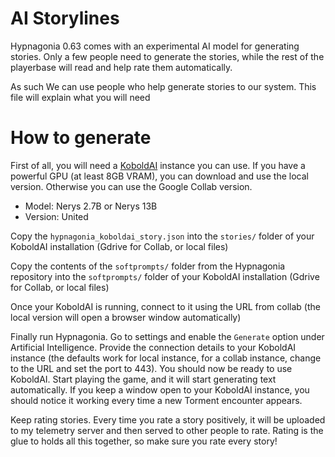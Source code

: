 # AI Storylines

Hypnagonia 0.63 comes with an experimental AI model for generating stories. Only a few people need to generate the stories, while the rest of the playerbase will read and help rate them automatically.

As such We can use people who help generate stories to our system. This file will explain what you will need

# How to generate

First of all, you will need a [KoboldAI](https://github.com/KoboldAI/KoboldAI-Client) instance you can use. If you have a powerful GPU (at least 8GB VRAM), you can download and use the local version. Otherwise you can use the Google Collab version.

* Model: Nerys 2.7B or Nerys 13B
* Version: United

Copy the `hypnagonia_koboldai_story.json` into the `stories/` folder of your KoboldAI installation (Gdrive for Collab, or local files)

Copy the contents of the `softprompts/` folder from the Hypnagonia repository into the `softprompts/` folder of your KoboldAI installation (Gdrive for Collab, or local files)

Once your KoboldAI is running, connect to it using the URL from collab (the local version will open a browser window automatically)

Finally run Hypnagonia. Go to settings and enable the `Generate` option under Artificial Intelligence. Provide the connection details to your KoboldAI instance (the defaults work for local instance, for a collab instance, change to the URL and set the port to 443).
You should now be ready to use KoboldAI. Start playing the game, and it will start generating text automatically. If you keep a window open to your KoboldAI instance, you should notice it working every time a new Torment encounter appears.

Keep rating stories. Every time you rate a story positively, it will be uploaded to my telemetry server and then served to other people to rate. Rating is the glue to holds all this together, so make sure you rate every story!
